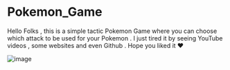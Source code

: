 # Pokemon_Game
Hello Folks , this is a simple tactic Pokemon Game where you can choose which attack to be used for your Pokemon . I just tired it by seeing YouTube videos , some websites and even Github . Hope you liked it ❤

![image](https://user-images.githubusercontent.com/79743814/148642668-a93102da-2ffb-4361-9445-68db40c4f669.png)
